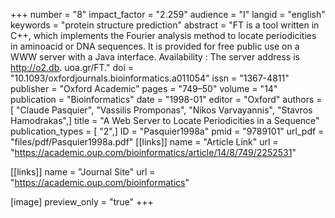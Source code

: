 +++
number = "8"
impact_factor = "2.259"
audience = "I"
langid = "english"
keywords = "protein structure prediction"
abstract = "FT is a tool written in C++, which implements the Fourier analysis method to locate periodicities in aminoacid or DNA sequences. It is provided for free public use on a WWW server with a Java interface. Availability : The server address is http://o2.db. uoa.gr/FT."
doi = "10.1093/oxfordjournals.bioinformatics.a011054"
issn = "1367-4811"
publisher = "Oxford Academic"
pages = "749–50"
volume = "14"
publication = "Bioinformatics"
date = "1998-01"
editor = "Oxford"
authors = [ "Claude Pasquier", "Vassilis Promponas", "Nikos Varvayannis", "Stavros Hamodrakas",]
title = "A Web Server to Locate Periodicities in a Sequence"
publication_types = [ "2",]
ID = "Pasquier1998a"
pmid = "9789101"
url_pdf = "files/pdf/Pasquier1998a.pdf"
[[links]]
name = "Article Link"
url = "https://academic.oup.com/bioinformatics/article/14/8/749/2252531"

[[links]]
name = "Journal Site"
url = "https://academic.oup.com/bioinformatics"

[image]
preview_only = "true"
+++
